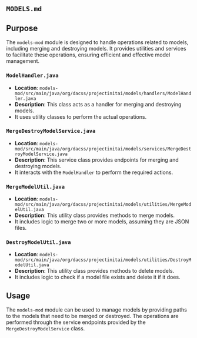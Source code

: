 ## `MODELS.md`

## Purpose

The `models-mod` module is designed to handle operations related to models,
including merging and destroying models. It provides utilities and services to facilitate these operations,
ensuring efficient and effective model management.

### `ModelHandler.java`
- **Location**: `models-mod/src/main/java/org/dacss/projectinitai/models/handlers/ModelHandler.java`
- **Description**: This class acts as a handler for merging and destroying models.
- It uses utility classes to perform the actual operations.

### `MergeDestroyModelService.java`
- **Location**: `models-mod/src/main/java/org/dacss/projectinitai/models/services/MergeDestroyModelService.java`
- **Description**: This service class provides endpoints for merging and destroying models.
- It interacts with the `ModelHandler` to perform the required actions.

### `MergeModelUtil.java`
- **Location**: `models-mod/src/main/java/org/dacss/projectinitai/models/utilities/MergeModelUtil.java`
- **Description**: This utility class provides methods to merge models.
- It includes logic to merge two or more models, assuming they are JSON files.

### `DestroyModelUtil.java`
- **Location**: `models-mod/src/main/java/org/dacss/projectinitai/models/utilities/DestroyModelUtil.java`
- **Description**: This utility class provides methods to delete models.
- It includes logic to check if a model file exists and delete it if it does.

## Usage

The `models-mod` module can be used to manage models by providing paths to the models that need to be merged or destroyed.
The operations are performed through the service endpoints provided by the `MergeDestroyModelService` class.
